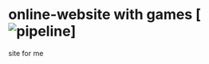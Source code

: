 # online-website with games [![pipeline](https://github.com/TheRealMythicalpro9/sites/)]
site for me
